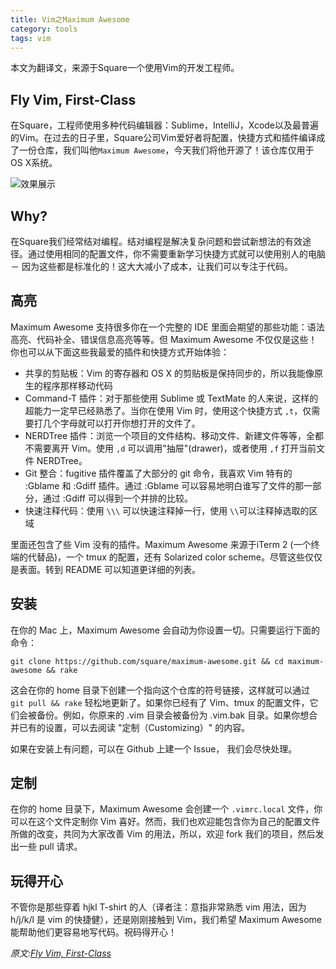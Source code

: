 ```yaml
---
title: Vim之Maximum Awesome
category: tools
tags: vim
---
```


本文为翻译文，来源于Square一个使用Vim的开发工程师。

## Fly Vim, First-Class
在Square，工程师使用多种代码编辑器：Sublime，IntelliJ，Xcode以及最普遍的Vim。在过去的日子里，Square公司Vim爱好者将配置，快捷方式和插件编译成了一份仓库，我们叫他`Maximum Awesome`，今天我们将他开源了！该仓库仅用于OS X系统。

![效果展示](http://corner.squareup.com/images/maximum-awesome/vim.png)

## Why?
在Square我们经常结对编程。结对编程是解决复杂问题和尝试新想法的有效途径。通过使用相同的配置文件，你不需要重新学习快捷方式就可以使用别人的电脑 － 因为这些都是标准化的！这大大减小了成本，让我们可以专注于代码。

## 高亮

Maximum Awesome 支持很多你在一个完整的 IDE 里面会期望的那些功能：语法高亮、代码补全、错误信息高亮等等。但 Maximum Awesome 不仅仅是这些！你也可以从下面这些我最爱的插件和快捷方式开始体验：

* 共享的剪贴板：Vim 的寄存器和 OS X 的剪贴板是保持同步的，所以我能像原生的程序那样移动代码
* Command-T 插件：对于那些使用 Sublime 或 TextMate 的人来说，这样的超能力一定早已经熟悉了。当你在使用 Vim 时，使用这个快捷方式 `,t`，仅需要打几个字母就可以打开你想打开的文件了。
* NERDTree 插件：浏览一个项目的文件结构、移动文件、新建文件等等，全都不需要离开 Vim。使用 `,d` 可以调用"抽屉"(drawer)，或者使用 `,f` 打开当前文件 NERDTree。
* Git 整合：fugitive 插件覆盖了大部分的 git 命令，我喜欢 Vim 特有的 :Gblame 和 :Gdiff 插件。通过 :Gblame 可以容易地明白谁写了文件的那一部分，通过 :Gdiff 可以得到一个并排的比较。
* 快速注释代码：使用 `\\\` 可以快速注释掉一行，使用 `\\`可以注释掉选取的区域

里面还包含了些 Vim 没有的插件。Maximum Awesome 来源于iTerm 2 (一个终端的代替品)，一个 tmux 的配置，还有 Solarized color scheme。尽管这些仅仅是表面。转到 README 可以知道更详细的列表。

## 安装

在你的 Mac 上，Maximum Awesome 会自动为你设置一切。只需要运行下面的命令：

	git clone https://github.com/square/maximum-awesome.git && cd maximum-awesome && rake
这会在你的 home 目录下创建一个指向这个仓库的符号链接，这样就可以通过 `git pull && rake` 轻松地更新了。如果你已经有了 Vim、tmux 的配置文件，它们会被备份。例如，你原来的 .vim 目录会被备份为 .vim.bak 目录。如果你想合并已有的设置，可以去阅读 "定制（Customizing）" 的内容。

如果在安装上有问题，可以在 Github 上建一个 Issue， 我们会尽快处理。

## 定制

在你的 home 目录下，Maximum Awesome 会创建一个 `.vimrc.local` 文件，你可以在这个文件定制你 Vim 喜好。然而，我们也欢迎能包含你为自己的配置文件所做的改变，共同为大家改善 Vim 的用法，所以，欢迎 fork 我们的项目，然后发出一些 pull 请求。

## 玩得开心

不管你是那些穿着 hjkl T-shirt 的人（译者注：意指非常熟悉 vim 用法，因为 h/j/k/l 是 vim 的快捷健），还是刚刚接触到 Vim，我们希望 Maximum Awesome 能帮助他们更容易地写代码。祝码得开心！

*原文:[Fly Vim, First-Class](http://corner.squareup.com/2013/08/fly-vim-first-class.html)*
